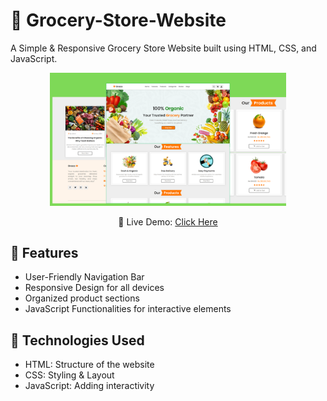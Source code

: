 # 🏪 Grocery-Store-Website
<p> A Simple & Responsive Grocery Store Website built using HTML, CSS, and JavaScript.</p>

<div align="center">
  <img src="Images/README Img.png" height="75%" width="75%">
</div>

<p align="center">📎 Live Demo: <a href="https://rashmidulashani.github.io/Grocery-Store-Website/"> Click Here </a></p>

<h2>📑 Features</h2>
<ul>
  <li>User-Friendly Navigation Bar</li>
  <li>Responsive Design for all devices</li>
  <li>Organized product sections</li>
  <li>JavaScript Functionalities for interactive elements</li>
</ul>

<h2>🚀 Technologies Used</h2>
<ul>
  <li>HTML: Structure of the website</li>
  <li>CSS: Styling & Layout</li>
  <li>JavaScript: Adding interactivity</li>
</ul>
